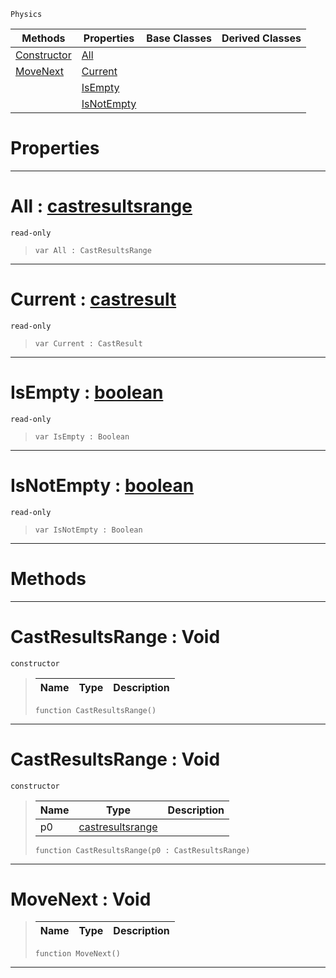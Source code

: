  `Physics`

|Methods|Properties|Base Classes|Derived Classes|
|---|---|---|---|
|[ Constructor](https://plasmaengine.github.io/PlasmaDocs/Plasma1/C++/code_reference/class_reference/castresultsrange.markdown#castresultsrange-void)|[ All](https://plasmaengine.github.io/PlasmaDocs/Plasma1/C++/code_reference/class_reference/castresultsrange.markdown#all-plasma-engine-document)| | |
|[ MoveNext](https://plasmaengine.github.io/PlasmaDocs/Plasma1/C++/code_reference/class_reference/castresultsrange.markdown#movenext-void)|[ Current](https://plasmaengine.github.io/PlasmaDocs/Plasma1/C++/code_reference/class_reference/castresultsrange.markdown#current-plasma-engine-docu)| | |
| |[ IsEmpty](https://plasmaengine.github.io/PlasmaDocs/Plasma1/C++/code_reference/class_reference/castresultsrange.markdown#isempty-plasma-engine-docu)| | |
| |[ IsNotEmpty](https://plasmaengine.github.io/PlasmaDocs/Plasma1/C++/code_reference/class_reference/castresultsrange.markdown#isnotempty-plasma-engine-d)| | |


 #  Properties


---  
 #  All : [castresultsrange](https://plasmaengine.github.io/PlasmaDocs/Plasma1/C++/code_reference/class_reference/castresultsrange.markdown)

 `read-only`

> 
> ``` lang=cpp, name=Lightning
> var All : CastResultsRange


---  
 #  Current : [castresult](https://plasmaengine.github.io/PlasmaDocs/Plasma1/C++/code_reference/class_reference/castresult.markdown)

 `read-only`

> 
> ``` lang=cpp, name=Lightning
> var Current : CastResult


---  
 #  IsEmpty : [boolean](https://plasmaengine.github.io/PlasmaDocs/Plasma1/C++/code_reference/lightning_base_types/boolean.markdown)

 `read-only`

> 
> ``` lang=cpp, name=Lightning
> var IsEmpty : Boolean


---  
 #  IsNotEmpty : [boolean](https://plasmaengine.github.io/PlasmaDocs/Plasma1/C++/code_reference/lightning_base_types/boolean.markdown)

 `read-only`

> 
> ``` lang=cpp, name=Lightning
> var IsNotEmpty : Boolean


---  
 #  Methods


---  
 #  CastResultsRange : Void

 `constructor`

> 
> |Name|Type|Description|
> |---|---|---|
> ``` lang=cpp, name=Lightning
> function CastResultsRange()
> ``` 


---  
 #  CastResultsRange : Void

 `constructor`

> 
> |Name|Type|Description|
> |---|---|---|
> |p0|[castresultsrange](https://plasmaengine.github.io/PlasmaDocs/Plasma1/C++/code_reference/class_reference/castresultsrange.markdown)| |
> ``` lang=cpp, name=Lightning
> function CastResultsRange(p0 : CastResultsRange)
> ``` 


---  
 #  MoveNext : Void

> 
> |Name|Type|Description|
> |---|---|---|
> ``` lang=cpp, name=Lightning
> function MoveNext()
> ``` 


---  
 

 